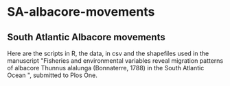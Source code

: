 # SA-albacore-movements
## South Atlantic Albacore movements

Here are the scripts in R, the data, in csv and the shapefiles used in the manuscript "Fisheries and environmental variables reveal migration patterns of albacore Thunnus alalunga (Bonnaterre, 1788) in the South Atlantic Ocean ", submitted to Plos One. 
